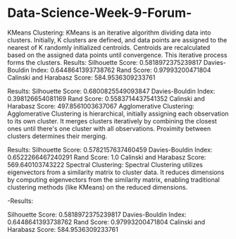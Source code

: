 # Data-Science-Week-9-Forum-

KMeans Clustering: KMeans is an iterative algorithm dividing data into clusters. Initially, K clusters are defined, and data points are assigned to the nearest of K randomly initialized centroids. Centroids are recalculated based on the assigned data points until convergence. This iterative process forms the clusters.
Results:
Silhouette Score: 0.5818972375239817
Davies-Bouldin Index: 0.6448641393738762
Rand Score: 0.97993200471804
Calinski and Harabasz Score: 584.9536309233761


Results:
Silhouette Score: 0.6800825549093847
Davies-Bouldin Index: 0.398126654081169
Rand Score: 0.5583714437541352
Calinski and Harabasz Score: 497.8561003637067
Agglomerative Clustering: Agglomerative Clustering is hierarchical, initially assigning each observation to its own cluster. It merges clusters iteratively by combining the closest ones until there's one cluster with all observations. Proximity between clusters determines their merging.

Results:
Silhouette Score: 0.5782157637460459
Davies-Bouldin Index: 0.6522266467240291
Rand Score: 1.0
Calinski and Harabasz Score: 569.640103743222
Spectral Clustering: Spectral Clustering utilizes eigenvectors from a similarity matrix to cluster data. It reduces dimensions by computing eigenvectors from the similarity matrix, enabling traditional clustering methods (like KMeans) on the reduced dimensions.

-Results:

Silhouette Score: 0.5818972375239817
Davies-Bouldin Index: 0.6448641393738762
Rand Score: 0.97993200471804
Calinski and Harabasz Score: 584.9536309233761
